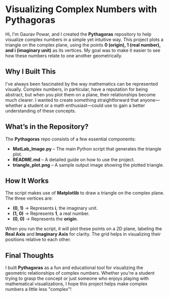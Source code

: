 # **Visualizing Complex Numbers with Pythagoras**  

Hi, I'm Gaurav Powar, and I created the **Pythagoras** repository to help visualize complex numbers in a simple yet intuitive way. This project plots a triangle on the complex plane, using the points **0 (origin), 1 (real number), and i (imaginary unit)** as its vertices. My goal was to make it easier to see how these numbers relate to one another geometrically.  

## **Why I Built This**  

I've always been fascinated by the way mathematics can be represented visually. Complex numbers, in particular, have a reputation for being abstract, but when you plot them on a plane, their relationships become much clearer. I wanted to create something straightforward that anyone—whether a student or a math enthusiast—could use to gain a better understanding of these concepts.  

## **What’s in the Repository?**  

The **Pythagoras** repo consists of a few essential components:  

- **MatLab_Image.py** – The main Python script that generates the triangle plot.  
- **README.md** – A detailed guide on how to use the project.  
- **triangle_plot.png** – A sample output image showing the plotted triangle.  

## **How It Works**  

The script makes use of **Matplotlib** to draw a triangle on the complex plane. The three vertices are:  

- **(0, 1)** → Represents **i**, the imaginary unit.  
- **(1, 0)** → Represents **1**, a real number.  
- **(0, 0)** → Represents the **origin**.  

When you run the script, it will plot these points on a 2D plane, labeling the **Real Axis** and **Imaginary Axis** for clarity. The grid helps in visualizing their positions relative to each other.   

## **Final Thoughts**  

I built **Pythagoras** as a fun and educational tool for visualizing the geometric relationships of complex numbers. Whether you're a student trying to grasp the concept or just someone who enjoys playing with mathematical visualizations, I hope this project helps make complex numbers a little less "complex"!  
